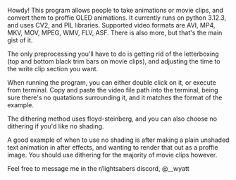 Howdy! This program allows people to take animations or movie clips, and convert them to proffie OLED animations.
It currently runs on python 3.12.3, and uses CV2, and PIL libraries.
Supported video formats are AVI, MP4, MKV, MOV, MPEG, WMV, FLV, ASF. There is also more, but that's the main gist of it.

The only preprocessing you'll have to do is getting rid of the letterboxing (top and bottom black trim bars on movie clips), and adjusting the time to the write clip section you want.

When running the program, you can either double click on it, or execute from terminal.
Copy and paste the video file path into the terminal, being sure there's no quatations surrounding it, and it matches the format of the example.

The dithering method uses floyd-steinberg, and you can also choose no dithering if you'd like no shading.

A good example of when to use no shading is after making a plain unshaded text animation in after effects, and wanting to render that out as a proffie image.
You should use dithering for the majority of movie clips however.

Feel free to message me in the r/lightsabers discord, @__wyatt
